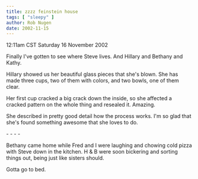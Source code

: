 ```yaml
---
title: zzzz feinstein house
tags: [ "sleepy" ]
author: Rob Nugen
date: 2002-11-15
---
```


<p class=date>12:11am CST Saturday 16 November 2002</p>

<p>Finally I've gotten to see where Steve lives.  And Hillary and
Bethany and Kathy.</p>

<p>Hillary showed us her beautiful glass pieces that she's blown.  She
has made three cups, two of them with colors, and two bowls, one of
them clear.</p>

<p>Her first cup cracked a big crack down the inside, so she affected
a cracked pattern on the whole thing and resealed it.  Amazing.</p>

<p>She described in pretty good detail how the process works.  I'm so
glad that she's found something awesome that she loves to do.</p>

<p>- - - -</p>

<p>Bethany came home while Fred and I were laughing and chowing cold
pizza with Steve down in the kitchen.  H & B were soon bickering and
sorting things out, being just like sisters should.</p>

<p>Gotta go to bed.</p>

